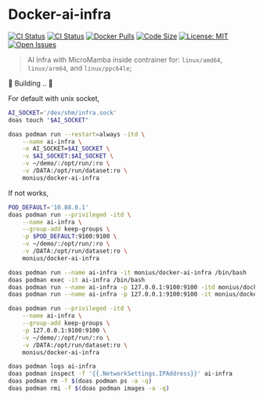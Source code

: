 # Docker-ai-infra

[![CI Status](https://github.com/AUTOM77/Docker-ai-infra/workflows/build/badge.svg)](https://github.com/AUTOM77/Docker-ai-infra/actions?query=workflow:build)
[![CI Status](https://github.com/AUTOM77/Docker-ai-infra/workflows/verify/badge.svg)](https://github.com/AUTOM77/Docker-ai-infra/actions?query=workflow:verify)
[![Docker Pulls](https://flat.badgen.net/docker/pulls/monius/docker-ai-infra)](https://hub.docker.com/r/monius/docker-ai-infra)
[![Code Size](https://img.shields.io/github/languages/code-size/AUTOM77/Docker-ai-infra)](https://github.com/AUTOM77/Docker-ai-infra)
[![License: MIT](https://img.shields.io/badge/License-MIT-blue.svg)](./LICENSE)
[![Open Issues](https://img.shields.io/github/issues/AUTOM77/Docker-ai-infra)](https://github.com/AUTOM77/Docker-ai-infra/issues)

> AI Infra with MicroMamba inside contrainer for: `linux/amd64`, `linux/arm64`, and `linux/ppc64le`;

🚧 Building .. 🚧

For default with unix socket,
```bash
AI_SOCKET='/dev/shm/infra.sock'
doas touch "$AI_SOCKET"

doas podman run --restart=always -itd \
    --name ai-infra \
    -e AI_SOCKET=$AI_SOCKET \
    -v $AI_SOCKET:$AI_SOCKET \
    -v ~/demo/:/opt/run/:ro \
    -v /DATA:/opt/run/dataset:ro \
    monius/docker-ai-infra
```

If not works,
```bash
POD_DEFAULT='10.88.0.1'
doas podman run --privileged -itd \
    --name ai-infra \
    --group-add keep-groups \
    -p $POD_DEFAULT:9100:9100 \
    -v ~/demo/:/opt/run/:ro \
    -v /DATA:/opt/run/dataset:ro \
    monius/docker-ai-infra
```

```bash
doas podman run --name ai-infra -it monius/docker-ai-infra /bin/bash
doas podman exec -it ai-infra /bin/bash
doas podman run --name ai-infra -p 127.0.0.1:9100:9100 -itd monius/docker-ai-infra
doas podman run --name ai-infra -p 127.0.0.1:9100:9100 -it monius/docker-ai-infra /bin/bash

doas podman run --privileged -itd \
    --name ai-infra \
    --group-add keep-groups \
    -p 127.0.0.1:9100:9100 \
    -v ~/demo/:/opt/run/:ro \
    -v /DATA:/opt/run/dataset:ro \
    monius/docker-ai-infra

doas podman logs ai-infra
doas podman inspect -f '{{.NetworkSettings.IPAddress}}' ai-infra
doas podman rm -f $(doas podman ps -a -q)
doas podman rmi -f $(doas podman images -a -q)
```